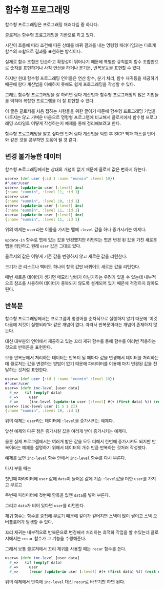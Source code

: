 # 함수형 프로그래밍

함수형 프로그래밍은 프로그래밍 패러다임 중 하나다.

클로저는 함수형 프로그래밍을 기반으로 하고 있다.

시간이 흐름에 따라 조건에 따른 상태를 바꿔 결과를 내는 명령형 패러다임과는 다르게 함수의 조합으로 결과를 표현하는 방식이다.

실제로 함수 조합은 단순하고 확장성이 뛰어나기 때문에 특별한 규칙없이 함수 조합만으로 숫자를 표현하거나 사칙 연산을 하거나 분기문, 반복문등을 표현할 수 있다.

하지만 현대 함수형 프로그래밍 언어들은 연산 함수, 분기 처리, 함수 재귀등을 제공하기 때문에 람다 계산법을 이해하지 못해도 쉽게 프로그래밍을 작성할 수 있다.

그래도 함수형 프로그래밍을 잘 하려면 람다 계산법과 함수형 프로그래밍의 많은 기법들을 익혀야 복잡한 프로그램을 더 잘 표현할 수 있다.

이 글은 클로저를 처음 접하는 사람들을 위한 글이기 때문에 함수형 프로그래밍 기법을 다루지는 않고 가벼운 마음으로  명령형 프로그램에 비교해서 클로저에서 함수형 프로그래밍 스타일로 어떻게 작성하는지 예제를 통해 정리해보려고 한다.

함수형 프로그래밍을 알고 싶다면 먼저 람다 계산법을 익힌 후 SICP 책과 하스켈 언어와 같은 것을 공부하면 도움이 될 것 같다.

## 변경 불가능한 데이터

함수형 프로그래밍에서는 상태의 개념이 없기 때문에 클로저 값은 변하지 않는다.

```clojure
user=> (def user {:id 1 :name "eunmin" :level 10})
#'user/user
user=> (update-in user [:level] inc)
{:name "eunmin", :level 11, :id 1}
user=> user
{:name "eunmin", :level 10, :id 1}
user=> (update-in user [:level] inc)
{:name "eunmin", :level 11, :id 1}
user=> (update-in user [:level] inc)
{:name "eunmin", :level 11, :id 1}
```

위의 예제는 `user`라는 이름을 가지는 맵에 `:level` 값을 하나 증가시키는 예제다.

`update-in` 함수로 맵에 있는 값을 변경했지만 리턴되는 맵은 변경 된 값을 가진 새로운 맵을 리턴하고 원래 `user` 값은 그대로 있다.

클로저의 값은 이렇게 기존 값을 변경하지 않고 새로운 값을 리턴한다. 

크기가 큰 리스트나 벡터도 하나의 항목 값만 바뀌어도 새로운 값을 리턴한다.

매번 새로운 데이터가 생기면 메모리 낭비가 아닌가하는 우려가 있을 수 있는데 내부적으로 참조를 사용하여 데이터가 중복되지 않도록 설계되어 있기 때문에 걱정하지 않아도 된다.

## 반복문

함수형 프로그래밍에서는 프로그램이 명령어를 순차적으로 실행하지 않기 때문에 '이것 다음에 저것이 실행되라'와 같은 개념이 없다. 따라서 반복문이라는 개념이 존재하지 않는다.

대신 대부분의 언어에서 제공하고 있는 꼬리 재귀 함수를 통해 함수를 여러번 적용하는 것으로 반복문을 표현한다.

보통 반복문에서 처리하는 데이터는 반복이 될 때마다 값을 변경해서 데이터를 처리하는데 클로저는 값을 변경하는 방법이 없기 때문에 파라미터를 이용해 마치 변경된 값을 전달하는 것처럼 표현한다.

```clojure
user=> (def user {:id 1 :name "eunmin" :level 10})
#'user/user
user=> (defn inc-level [user data]
  #_=>   (if (empty? data)
  #_=>     user
  #_=>     (inc-level (update-in user [:level] #(+ (first data) %)) (rest data))))
user=> (inc-level user [1 5 1 2])
{:name "eunmin", :level 19, :id 1}
```

위의 예제는 `user`라는 데이터에 `:level`을 증가시키는 예제다.

앞선 예제와 다른 점은 증가시킬 값을 여러개 받아 증가시키는 예제다. 

물론 실제 프로그램에서는 여러개 받은 값을 모두 더해서 한번에 증가시켜도 되지만 반복이라는 예제를 설명하기 위해서 데이터의 개수 만큼 반복하는 것처러 작성했다.

예제를 보면 `inc-level` 함수 안에서 `inc-level` 함수를 다시 부른다.

다시 부를 때는 

첫번째 파라미터에 `user` 값에 `data`이 들어온 값에 기존 `:level`값을 더한 `user`를 가지고 부르고

두번째 파라미터에 첫번째 항목을 없앤 `data`를 넣어 부른다.

그리고 `data`가 비어 있다면 `user`를 리턴한다.

재귀 함수는 함수를 중첩해 부르기 때문에 깊이가 깊어지면 스택이 많이 쌓이고 스택 오버플로어가 발생할 수 있다.

꼬리 재귀는 내부적으로 반복문으로 변경해서 처리하는 최적화 작업을 할 수있는데 클로저에서는 `recur` 함수가 그 기능을 수행해준다.

그래서 보통 클로저에서 꼬리 재귀를 사용할 때는 `recur` 함수를 쓴다.

```clojure
user=> (defn inc-level [user data]
  #_=>   (if (empty? data)
  #_=>     user
  #_=>     (recur (update-in user [:level] #(+ (first data) %)) (rest data))))
```

위의 예제에서 안쪽에 `inc-level` 대신 `recur`로 바꾸기만 하면 된다. 





